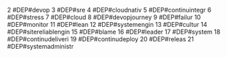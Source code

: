 2	#DEP#devop
3	#DEP#sre
4	#DEP#cloudnativ
5	#DEP#continuintegr
6	#DEP#stress
7	#DEP#cloud
8	#DEP#devopjourney
9	#DEP#failur
10	#DEP#monitor
11	#DEP#lean
12	#DEP#systemengin
13	#DEP#cultur
14	#DEP#sitereliablengin
15	#DEP#blame
16	#DEP#leader
17	#DEP#system
18	#DEP#continudeliveri
19	#DEP#continudeploy
20	#DEP#releas
21	#DEP#systemadministr

